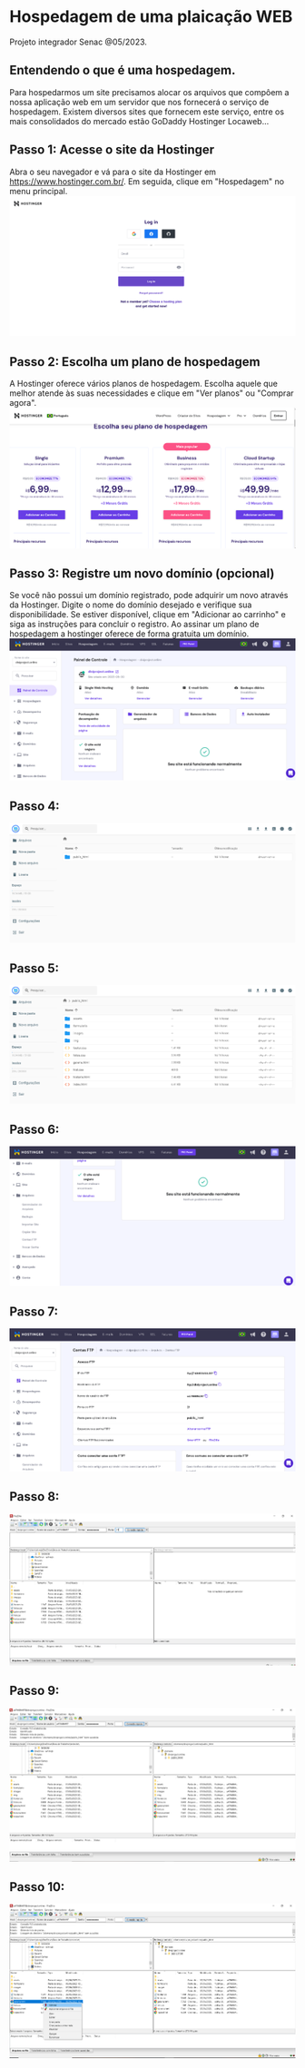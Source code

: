# Hospedagem de uma plaicação WEB
Projeto integrador Senac @05/2023.

## Entendendo o que é uma hospedagem.
Para hospedarmos um site precisamos alocar os arquivos que compôem a nossa aplicação web em um 
servidor que nos fornecerá o serviço de hospedagem. Existem diversos sites que fornecem este serviço, entre os mais consolidados do mercado estão GoDaddy Hostinger Locaweb...

## Passo 1: Acesse o site da Hostinger
Abra o seu navegador e vá para o site da Hostinger em https://www.hostinger.com.br/. Em seguida, clique em "Hospedagem" no menu principal.
<img src="img/01.png">

## Passo 2: Escolha um plano de hospedagem
A Hostinger oferece vários planos de hospedagem. Escolha aquele que melhor atende às suas necessidades e clique em "Ver planos" ou "Comprar agora". 
<img src="img/02.png">

## Passo 3: Registre um novo domínio (opcional)
Se você não possui um domínio registrado, pode adquirir um novo através da Hostinger. Digite o nome do domínio desejado e verifique sua disponibilidade. Se estiver disponível, clique em "Adicionar ao carrinho" e siga as instruções para concluir o registro. Ao assinar um plano de hospedagem a hostinger oferece de forma gratuita um domínio.
<img src="img/Screenshot_3.png">

## Passo 4:

<img src="img/Screenshot_4.png">

## Passo 5:

<img src="img/Screenshot_5.png">

## Passo 6: 

<img src="img/Screenshot_6.png">

## Passo 7: 

<img src="img/Screenshot_7.png">

## Passo 8:

<img src="img/Screenshot_8.png">

## Passo 9:

<img src="img/Screenshot_9.png">

## Passo 10:

<img src="img/Screenshot_10.png">



